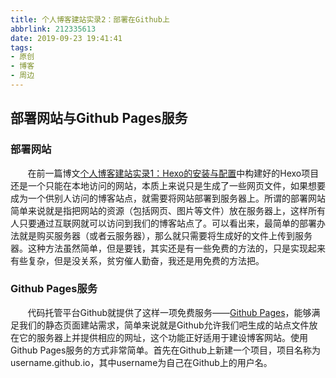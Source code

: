 ```yaml
---
title: 个人博客建站实录2：部署在Github上
abbrlink: 212335613
date: 2019-09-23 19:41:41
tags:
- 原创
- 博客
- 周边
---
```


## 部署网站与Github Pages服务

### 部署网站

&#160; &#160; &#160; &#160;在前一篇博文[个人博客建站实录1：Hexo的安装与配置](https://blog.litiezhu.cn/4141265970/)中构建好的Hexo项目还是一个只能在本地访问的网站，本质上来说只是生成了一些网页文件，如果想要成为一个供别人访问的博客站点，就需要将网站部署到服务器上。所谓的部署网站简单来说就是指把网站的资源（包括网页、图片等文件）放在服务器上，这样所有人只要通过互联网就可以访问到我们的博客站点了。可以看出来，最简单的部署办法就是购买服务器（或者云服务器），那么就只需要将生成好的文件上传到服务器。这种方法虽然简单，但是要钱，其实还是有一些免费的方法的，只是实现起来有些复杂，但是没关系，贫穷催人勤奋，我还是用免费的方法把。

### Github Pages服务

&#160; &#160; &#160; &#160;代码托管平台Github就提供了这样一项免费服务——[Github Pages](https://pages.github.com)，能够满足我们的静态页面建站需求，简单来说就是Github允许我们吧生成的站点文件放在它的服务器上并提供相应的网址，这个功能正好适用于建设博客网站。使用Github Pages服务的方式非常简单。首先在Github上新建一个项目，项目名称为username.github.io，其中username为自己在Github上的用户名。